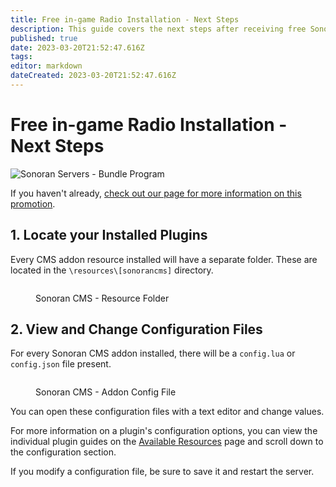 ```yaml
---
title: Free in-game Radio Installation - Next Steps
description: This guide covers the next steps after receiving free Sonoran Radio in-game resource installation with your Sonoran Servers Windows Server or Expert Installation.
published: true
date: 2023-03-20T21:52:47.616Z
tags: 
editor: markdown
dateCreated: 2023-03-20T21:52:47.616Z
---
```


# Free in-game Radio Installation - Next Steps

![Sonoran Servers - Bundle Program](../../../.gitbook/assets/banner\_update-1.png)

If you haven't already, [check out our page for more information on this promotion](../../../pricing/pricing-faq/free-plugin-installation-and-discount-sonoran-servers.md).

## 1. Locate your Installed Plugins

Every CMS addon resource installed will have a separate folder. These are located in the `\resources\[sonorancms]` directory.

<figure><img src="../../../.gitbook/assets/image.png" alt=""><figcaption><p>Sonoran CMS - Resource Folder</p></figcaption></figure>

## 2. View and Change Configuration Files

For every Sonoran CMS addon installed, there will be a `config.lua` or `config.json` file present.

<figure><img src="../../../.gitbook/assets/image (2).png" alt=""><figcaption><p>Sonoran CMS - Addon Config File</p></figcaption></figure>

You can open these configuration files with a text editor and change values.

For more information on a plugin's configuration options, you can view the individual plugin guides on the [Available Resources](../roblox-integrations/available-resources/) page and scroll down to the configuration section.

If you modify a configuration file, be sure to save it and restart the server.